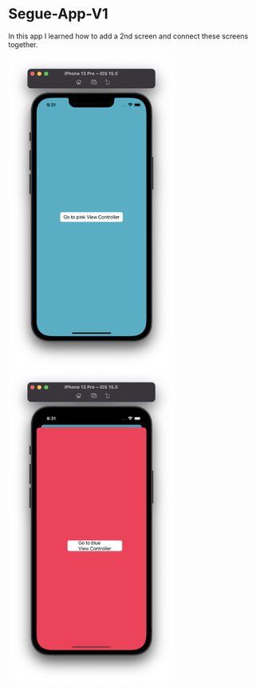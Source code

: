 # Segue-App-V1
In this app I learned how to add a 2nd screen and connect these screens together.
<p float="left">
<img width="333" src="/Udemy-Atil_Samancioglu/Projects/004-Segue-App-V1/Screenshots/ss1.png">
<img width="333" src="/Udemy-Atil_Samancioglu/Projects/004-Segue-App-V1/Screenshots/ss2.png">
</p>

